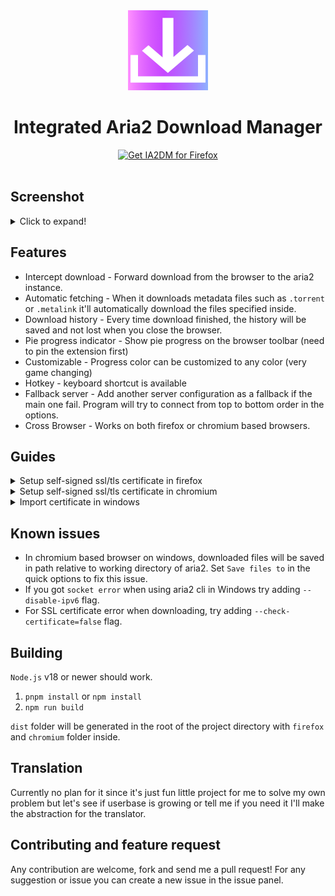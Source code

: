 <div align="center">
  <img src="./public/images/icon.png" alt="logo">
  <h1>Integrated Aria2 Download Manager</h1>
  <a href="https://addons.mozilla.org/firefox/addon/ia2dm/"><img height="60" src="https://blog.mozilla.org/addons/files/2020/04/get-the-addon-fx-apr-2020.svg" alt="Get IA2DM for Firefox" /></a>
</div>
<br>

## Screenshot

<details>
  <summary>Click to expand!</summary>
  <br>

![Popup 1](./misc/popup.png) ![Popup 2](./misc/popup2.png)
![Error](./misc/download_error.png) ![Complete](./misc/download_complete.png)
![options](./misc/options.png)

</details>

## Features

- Intercept download - Forward download from the browser to the aria2 instance.
- Automatic fetching - When it downloads metadata files such as `.torrent` or
  `.metalink` it'll automatically download the files specified inside.
- Download history - Every time download finished, the history will be saved and
  not lost when you close the browser.
- Pie progress indicator - Show pie progress on the browser toolbar (need to pin
  the extension first)
- Customizable - Progress color can be customized to any color (very game
  changing)
- Hotkey - keyboard shortcut is available
- Fallback server - Add another server configuration as a fallback if the main
  one fail. Program will try to connect from top to bottom order in the options.
- Cross Browser - Works on both firefox or chromium based browsers.

## Guides

<details>
  <summary>Setup self-signed ssl/tls certificate in firefox</summary>
  <br>

1. Run `genssl.sh` script in the `scripts` folder to generate certificates.
2. Add `root-ca.pem` to Authorities in certificate manager (search for "view
   certificates" in the firefox settings) and check
   `This certificate can identify website` when importing
3. If still not work, try disabling
   `security.certerrors.mitm.auto_enable_enterprise_roots` and
   `security.enterprise_roots.enabled` in `about:config`
4. Finally run
   `aria2c --enable-rpc --rpc-secret=topsecret --rpc-certificate=server.p12 --rpc-secure`

</details>

<details>
  <summary>Setup self-signed ssl/tls certificate in chromium</summary>
  <br>

1. Run `genssl.sh` script in the `scripts` folder to generate certificates.
2. Add `root-ca.pem` to Authorities tab in Manage certificates (search for
   "manage certificates" in the search bar) and check
   `Trust this certificate for identifying websites` when importing
3. Finally run
   `aria2c --enable-rpc --rpc-secret=topsecret --rpc-certificate=server.p12 --rpc-secure`

</details>

<details>
  <summary>Import certificate in windows</summary>
  <br>

1. Run `$ cat genssl.sh | tr -d '\r' | sh -` using WSL then rename the generated
   `root-ca.pem` to `root-ca.cer`, double click the file and install certificate.
2. Store to Local Machine, next, and place the certificate in
   "Trusted Root Certification Authorities" folder.

</details>

## Known issues

- In chromium based browser on windows, downloaded files will be saved in path
  relative to working directory of aria2. Set `Save files to` in the quick
  options to fix this issue.
- If you got `socket error` when using aria2 cli in Windows try adding
  `--disable-ipv6` flag.
- For SSL certificate error when downloading, try adding
  `--check-certificate=false` flag.

## Building

`Node.js` v18 or newer should work.

1. `pnpm install` or `npm install`
2. `npm run build`

`dist` folder will be generated in the root of the project directory with
`firefox` and `chromium` folder inside.

## Translation

Currently no plan for it since it's just fun little project for me to solve my
own problem but let's see if userbase is growing or tell me if you need it I'll
make the abstraction for the translator.

## Contributing and feature request

Any contribution are welcome, fork and send me a pull request! For any
suggestion or issue you can create a new issue in the issue panel.
